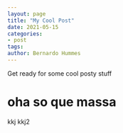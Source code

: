 ```yaml
---
layout: page 
title: "My Cool Post"
date: 2021-05-15
categories: 
- post
tags: 
author: Bernardo Hummes
---
```


Get ready for some cool posty stuff


# oha so que massa

kkj
kkj2

